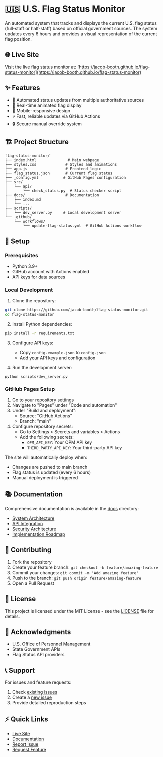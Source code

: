 # 🇺🇸 U.S. Flag Status Monitor

An automated system that tracks and displays the current U.S. flag status (full-staff or half-staff) based on official government sources. The system updates every 6 hours and provides a visual representation of the current flag position.

## 🌐 Live Site

Visit the live flag status monitor at: [https://jacob-booth.github.io/flag-status-monitor](https://jacob-booth.github.io/flag-status-monitor)

## ✨ Features

- 🔄 Automated status updates from multiple authoritative sources
- 🎌 Real-time animated flag display
- 📱 Mobile-responsive design
- ⚡ Fast, reliable updates via GitHub Actions
- 🔒 Secure manual override system

## 🏗️ Project Structure

```
flag-status-monitor/
├── index.html              # Main webpage
├── styles.css             # Styles and animations
├── app.js                 # Frontend logic
├── flag_status.json       # Current flag status
├── _config.yml           # GitHub Pages configuration
├── src/
│   └── api/
│       └── check_status.py  # Status checker script
├── docs/                  # Documentation
│   ├── index.md
│   └── ...
├── scripts/
│   └── dev_server.py     # Local development server
└── .github/
    └── workflows/
        └── update-flag-status.yml  # GitHub Actions workflow
```

## 🚀 Setup

### Prerequisites
- Python 3.9+
- GitHub account with Actions enabled
- API keys for data sources

### Local Development

1. Clone the repository:
```bash
git clone https://github.com/jacob-booth/flag-status-monitor.git
cd flag-status-monitor
```

2. Install Python dependencies:
```bash
pip install -r requirements.txt
```

3. Configure API keys:
   - Copy `config.example.json` to `config.json`
   - Add your API keys and configuration

4. Run the development server:
```bash
python scripts/dev_server.py
```

### GitHub Pages Setup

1. Go to your repository settings
2. Navigate to "Pages" under "Code and automation"
3. Under "Build and deployment":
   - Source: "GitHub Actions"
   - Branch: "main"
4. Configure repository secrets:
   - Go to Settings > Secrets and variables > Actions
   - Add the following secrets:
     - `OPM_API_KEY`: Your OPM API key
     - `THIRD_PARTY_API_KEY`: Your third-party API key

The site will automatically deploy when:
- Changes are pushed to main branch
- Flag status is updated (every 6 hours)
- Manual deployment is triggered

## 📚 Documentation

Comprehensive documentation is available in the [docs](docs/) directory:
- [System Architecture](docs/architecture.md)
- [API Integration](docs/adr/002-api-integration-strategy.md)
- [Security Architecture](docs/adr/003-security-architecture.md)
- [Implementation Roadmap](docs/implementation-roadmap.md)

## 🤝 Contributing

1. Fork the repository
2. Create your feature branch: `git checkout -b feature/amazing-feature`
3. Commit your changes: `git commit -m 'Add amazing feature'`
4. Push to the branch: `git push origin feature/amazing-feature`
5. Open a Pull Request

## 📄 License

This project is licensed under the MIT License - see the [LICENSE](LICENSE) file for details.

## 🙏 Acknowledgments

- U.S. Office of Personnel Management
- State Government APIs
- Flag Status API providers

## 📞 Support

For issues and feature requests:
1. Check [existing issues](https://github.com/jacob-booth/flag-status-monitor/issues)
2. Create a [new issue](https://github.com/jacob-booth/flag-status-monitor/issues/new)
3. Provide detailed reproduction steps

## ⚡ Quick Links

- [Live Site](https://jacob-booth.github.io/flag-status-monitor)
- [Documentation](https://jacob-booth.github.io/flag-status-monitor/docs)
- [Report Issue](https://github.com/jacob-booth/flag-status-monitor/issues/new)
- [Request Feature](https://github.com/jacob-booth/flag-status-monitor/issues/new)